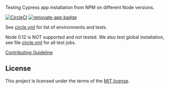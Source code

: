 Testing Cypress app installation from NPM on different Node versions.

[![CircleCI](https://circleci.com/gh/cypress-io/cypress-test-node-versions.svg?style=svg&circle-token=6a7c4e7e7ab427e11bea6c2af3df29c4491d2376)](https://circleci.com/gh/cypress-io/cypress-test-node-versions) [![renovate-app badge][renovate-badge]][renovate-app]

See [circle.yml](circle.yml) for list of environments and tests.

Node 0.12 is NOT supported and not tested. We also test global installation, see
file [circle.yml](circle.yml) for all test jobs.

[Contributing Guideline](/CONTRIBUTING.md)

## License

This project is licensed under the terms of the [MIT license](/LICENSE.md).

[renovate-badge]: https://img.shields.io/badge/renovate-app-blue.svg
[renovate-app]: https://renovateapp.com/
